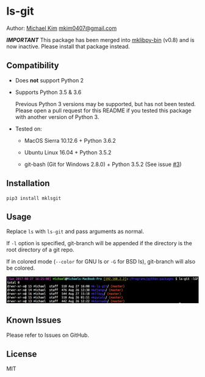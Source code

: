 # ls-git

Author: [Michael Kim](http://michaelkim0407.com) <mkim0407@gmail.com>

***IMPORTANT*** This package has been merged into [mklibpy-bin](https://github.com/MichaelKim0407/mklibpy/tree/master/mklibpy-bin) (v0.8) and is now inactive. Please install that package instead.

## Compatibility

* Does **not** support Python 2

* Supports Python 3.5 & 3.6

    Previous Python 3 versions may be supported, but has not been tested. Please open a pull request for this README if you tested this package with another version of Python 3.

* Tested on:

    - MacOS Sierra 10.12.6 + Python 3.6.2

    - Ubuntu Linux 16.04 + Python 3.5.2

    - git-bash (Git for Windows 2.8.0) + Python 3.5.2 (See issue [#3](https://github.com/MichaelKim0407/mk-ls-git/issues/3))

## Installation

```
pip3 install mklsgit
```

## Usage

Replace `ls` with `ls-git` and pass arguments as normal.

If `-l` option is specified, git-branch will be appended if the directory is the root directory of a git repo.

If in colored mode (`--color` for GNU ls or `-G` for BSD ls), git-branch will also be colored.

![Screenshot](screenshot.png)

## Known Issues

Please refer to Issues on GitHub.

## License

MIT
